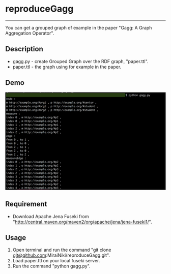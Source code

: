 # reproduceGagg
----

You can get a grouped graph of example in the paper "Gagg: A Graph Aggregation Operator".

## Description
* gagg.py - create Grouped Graph over the RDF graph, "paper.ttl".
* paper.ttl - the graph using for example in the paper.
## Demo
![demo](demo.png "demo")
## Requirement
* Download Apache Jena Fuseki from "http://central.maven.org/maven2/org/apache/jena/jena-fuseki1/".
## Usage
1. Open terminal and run the command "git clone git@github.com:MiraiNiki/reproduceGagg.git".
2. Load paper.ttl on your local fuseki server.
3. Run the command "python gagg.py".